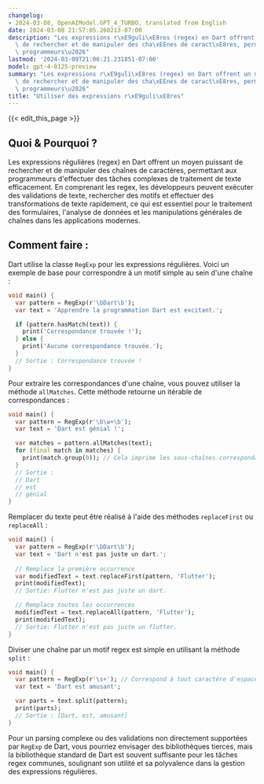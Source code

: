 ```yaml
---
changelog:
- 2024-03-08, OpenAIModel.GPT_4_TURBO, translated from English
date: 2024-03-08 21:57:05.260213-07:00
description: "Les expressions r\xE9guli\xE8res (regex) en Dart offrent un moyen puissant\
  \ de rechercher et de manipuler des cha\xEEnes de caract\xE8res, permettant aux\
  \ programmeurs\u2026"
lastmod: '2024-03-09T21:06:21.231851-07:00'
model: gpt-4-0125-preview
summary: "Les expressions r\xE9guli\xE8res (regex) en Dart offrent un moyen puissant\
  \ de rechercher et de manipuler des cha\xEEnes de caract\xE8res, permettant aux\
  \ programmeurs\u2026"
title: "Utiliser des expressions r\xE9guli\xE8res"
---
```


{{< edit_this_page >}}

## Quoi & Pourquoi ?
Les expressions régulières (regex) en Dart offrent un moyen puissant de rechercher et de manipuler des chaînes de caractères, permettant aux programmeurs d'effectuer des tâches complexes de traitement de texte efficacement. En comprenant les regex, les développeurs peuvent exécuter des validations de texte, rechercher des motifs et effectuer des transformations de texte rapidement, ce qui est essentiel pour le traitement des formulaires, l'analyse de données et les manipulations générales de chaînes dans les applications modernes.

## Comment faire :
Dart utilise la classe `RegExp` pour les expressions régulières. Voici un exemple de base pour correspondre à un motif simple au sein d'une chaîne :

```dart
void main() {
  var pattern = RegExp(r'\bDart\b');
  var text = 'Apprendre la programmation Dart est excitant.';

  if (pattern.hasMatch(text)) {
    print('Correspondance trouvée !');
  } else {
    print('Aucune correspondance trouvée.');
  }
  // Sortie : Correspondance trouvée !
}
```

Pour extraire les correspondances d'une chaîne, vous pouvez utiliser la méthode `allMatches`. Cette méthode retourne un itérable de correspondances :

```dart
void main() {
  var pattern = RegExp(r'\b\w+\b');
  var text = 'Dart est génial !';

  var matches = pattern.allMatches(text);
  for (final match in matches) {
    print(match.group(0)); // Cela imprime les sous-chaînes correspondantes.
  }
  // Sortie :
  // Dart
  // est
  // génial
}
```

Remplacer du texte peut être réalisé à l'aide des méthodes `replaceFirst` ou `replaceAll` :

```dart
void main() {
  var pattern = RegExp(r'\bDart\b');
  var text = 'Dart n'est pas juste un dart.';
  
  // Remplace la première occurrence
  var modifiedText = text.replaceFirst(pattern, 'Flutter');
  print(modifiedText); 
  // Sortie: Flutter n'est pas juste un dart.

  // Remplace toutes les occurrences
  modifiedText = text.replaceAll(pattern, 'Flutter');
  print(modifiedText);
  // Sortie: Flutter n'est pas juste un flutter.
}
```

Diviser une chaîne par un motif regex est simple en utilisant la méthode `split` :

```dart
void main() {
  var pattern = RegExp(r'\s+'); // Correspond à tout caractère d'espace blanc
  var text = 'Dart est amusant';

  var parts = text.split(pattern);
  print(parts); 
  // Sortie : [Dart, est, amusant]
}
```

Pour un parsing complexe ou des validations non directement supportées par `RegExp` de Dart, vous pourriez envisager des bibliothèques tierces, mais la bibliothèque standard de Dart est souvent suffisante pour les tâches regex communes, soulignant son utilité et sa polyvalence dans la gestion des expressions régulières.
